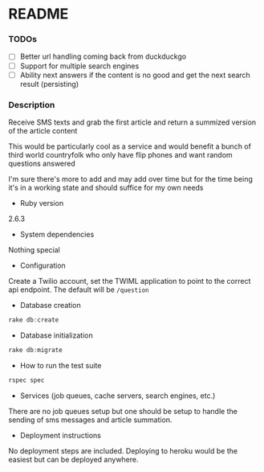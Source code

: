 # README

### TODOs

- [ ] Better url handling coming back from duckduckgo
- [ ] Support for multiple search engines
- [ ] Ability next answers if the content is no good and get the next search result (persisting)

### Description

Receive SMS texts and grab the first article and return a summized version of the article content

This would be particularly cool as a service and would benefit a bunch of third world countryfolk who only have flip phones and want random questions answered

I'm sure there's more to add and may add over time but for the time being it's in a working state and should suffice for my own needs

* Ruby version

2.6.3

* System dependencies

Nothing special

* Configuration

Create a Twilio account, set the TWIML application to point to the correct api endpoint. The default will be `/question`

* Database creation

```powershell
rake db:create
```

* Database initialization

```powershell
rake db:migrate
```

* How to run the test suite

```powershell
rspec spec
```

* Services (job queues, cache servers, search engines, etc.)

There are no job queues setup but one should be setup to handle the sending of sms messages and article summation.

* Deployment instructions

No deployment steps are included. Deploying to heroku would be the easiest but can be deployed anywhere.